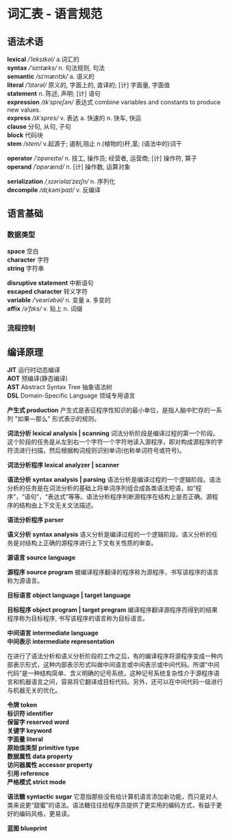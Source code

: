# 词汇表 - 语言规范


## 语法术语

__lexical__  _/ˈleksɪkəl/_  a.词汇的  
__syntax__  _/ˈsɪntæks/_  n. 句法规则, 句法  
__semantic__  _/sɪˈmæntɪk/_  a. 语义的  
__literal__  _/ˈlɪtərəl/_  原义的, 字面上的, 直译的; [计] 字面量, 字面值  
__statement__  n. 陈述, 声明; [计] 语句  
__expression__  _/ɪkˈspreʃən/_  表达式  <span>combine variables and constants to produce new values.</span>  
__express__  _/ɪkˈspres/_  v. 表达 a. 快速的 n. 快车, 快运  
__clause__  分句, 从句, 子句  
__block__  代码块  
__stem__  _/stem/_  v.起源于; 遏制,阻止  n.(植物的)秆,茎; (语法中的)词干  

__operator__  _/ˈɒpəreɪtə/_  n. 技工, 操作员; 经营者, 运营商; [计] 操作符, 算子  
__operand__  _/ˈɒpərænd/_  n. [计] 操作数, 运算对象  

__serialization__  _/ˌsɪəriəlaɪˈzeɪʃn/_  n. 序列化  
__decompile__  _/dɪˌkəmˈpaɪl/_  v. 反编译  


## 语言基础

### 数据类型

__space__  空白  
__character__  字符  
__string__  字符串  

__disruptive statement__  中断语句  
__escaped character__  转义字符  
__variable__  _/ˈveəriəbəl/_  n. 变量 a. 多变的  
__affix__  _/əˈfɪks/_  v. 贴上 n. 词缀  

### 流程控制


## 编译原理

__JIT__  运行时动态编译  
__AOT__  预编译(静态编译)  
__AST__  Abstract Syntax Tree 抽象语法树  
__DSL__  Domain-Specific Language 领域专用语言  



__产生式 production__  产生式是表征程序性知识的最小单位，是指人脑中贮存的一系列 "如果—那么" 形式表示的规则。

__词法分析 lexical analysis | scanning__  词法分析阶段是编译过程的第一个阶段。这个阶段的任务是从左到右一个字符一个字符地读入源程序，即对构成源程序的字符流进行扫描，然后根据构词规则识别单词(也称单词符号或符号)。

__词法分析程序 lexical analyzer | scanner__

__语法分析 syntax analysis | parsing__  语法分析是编译过程的一个逻辑阶段。语法分析的任务是在词法分析的基础上将单词序列组合成各类语法短语，如“程序”，“语句”，“表达式”等等。语法分析程序判断源程序在结构上是否正确。源程序的结构由上下文无关文法描述。

__语法分析程序 parser__

__语义分析 syntax analysis__  语义分析是编译过程的一个逻辑阶段。语义分析的任务是对结构上正确的源程序进行上下文有关性质的审查。

__源语言 source language__

__源程序 source program__  被编译程序翻译的程序称为源程序，书写该程序的语言称为源语言。

__目标语言 object language | target language__

__目标程序 object program | target program__  编译程序翻译源程序而得到的结果程序称为目标程序, 书写该程序的语言称为目标语言。

__中间语言 intermediate language__  
__中间表示 intermediate representation__  

在进行了语法分析和语义分析阶段的工作之后，有的编译程序将源程序变成一种内部表示形式，这种内部表示形式叫做中间语言或中间表示或中间代码。所谓“中间代码”是一种结构简单、含义明确的记号系统，这种记号系统复杂性介于源程序语言和机器语言之间，容易将它翻译成目标代码。另外，还可以在中间代码一级进行与机器无关的优化。

__令牌 token__  
__标识符 identifier__  
__保留字 reserved word__  
__关键字 keyword__  
__字面量 literal__  
__原始值类型 primitive type__  
__数据属性 data property__  
__访问器属性 accessor property__  
__引用 reference__  
__严格模式 strict mode__  

__语法糖 syntactic sugar__  它意指那些没有给计算机语言添加新功能，而只是对人类来说更“甜蜜”的语法。语法糖往往给程序员提供了更实用的编码方式，有益于更好的编码风格，更易读。

__蓝图 blueprint__
